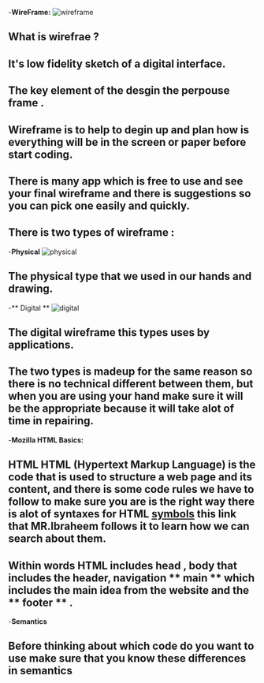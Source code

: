 -**WireFrame:**
![wireframe](https://i.pinimg.com/originals/52/42/33/524233cdaafeb5128ffd3b8539496456.png)
## What is wirefrae ?
## It's low fidelity sketch of a digital interface.
## The key element of the desgin the perpouse frame .
## Wireframe is to help to degin up and plan how is everything will be in the screen or paper before start coding.
## There is many app which is free to use and see your final wireframe and there is suggestions so you can pick one easily and quickly.
## There is two types of wireframe :
-**Physical** 
![physical](https://images.visual-paradigm.com/docs/vp_user_guide/11/2822/2613/2632/sample_wireframe_19004.png)
## The physical type that we used in our hands and drawing.
-** Digital **
![digital]( https://1.bp.blogspot.com/-PhyV5GH7jkY/XpjvXknqiwI/AAAAAAAAOjg/CUKFev6qC1EJ_MoRCmcptbRcSlVGTmaTgCLcBGAsYHQ/s1600/UX%2Bdesign%2Bcon%2Blicencia%2Bde%2BAdobeStock_265620187.jpg)
## The digital wireframe this types uses by applications.
## The two types is madeup for the same reason so there is no technical different between them, but when you are using your hand make sure it will be the appropriate because it will take alot of time in repairing. 
-**Mozilla HTML Basics:** 
## HTML HTML (Hypertext Markup Language) is the code that is used to structure a web page and its content, and there is some code rules we have to follow to make sure you are is the right way there is alot of syntaxes for HTML [symbols](https://www.w3schools.com/html/html_symbols.asp) this link that MR.Ibraheem follows it to learn how we can search about them.
## Within words HTML includes **head** , **body** that includes the header, navigation ** main ** which includes the main idea from the website and the ** footer ** .
-**Semantics** 
## Before thinking about which code do you want to use make sure that you know these differences in **semantics** 
